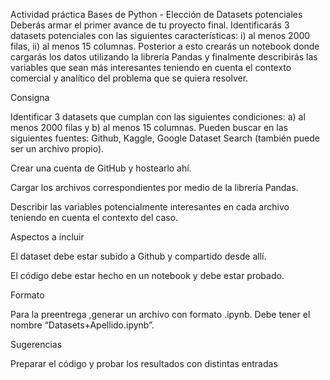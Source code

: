 Actividad práctica
Bases de Python - Elección de Datasets potenciales
Deberás armar el primer avance de tu proyecto final. Identificarás 3 datasets potenciales con las siguientes características: i) al menos 2000 filas, ii) al menos 15 columnas. Posterior a esto crearás un notebook donde cargarás los datos utilizando la librería Pandas y finalmente describirás las variables que sean más interesantes teniendo en cuenta el contexto comercial y analítico del problema que se quiera resolver.

Consigna

Identificar 3 datasets que cumplan con las siguientes condiciones: a) al menos 2000 filas y b) al menos 15 columnas. Pueden buscar en las siguientes fuentes: Github, Kaggle, Google Dataset Search (también puede ser un archivo propio).

Crear una cuenta de GitHub y hostearlo ahí.

Cargar los archivos correspondientes por medio de la librería Pandas.

Describir las variables potencialmente interesantes en cada archivo teniendo en cuenta el contexto del caso.

Aspectos a incluir

El dataset debe estar subido a Github y compartido desde allí.

El código debe estar hecho en un notebook y debe estar probado.

Formato

Para la preentrega ,generar un archivo con formato .ipynb. Debe tener el nombre “Datasets+Apellido.ipynb”.

Sugerencias

Preparar el código y probar los resultados con distintas entradas
